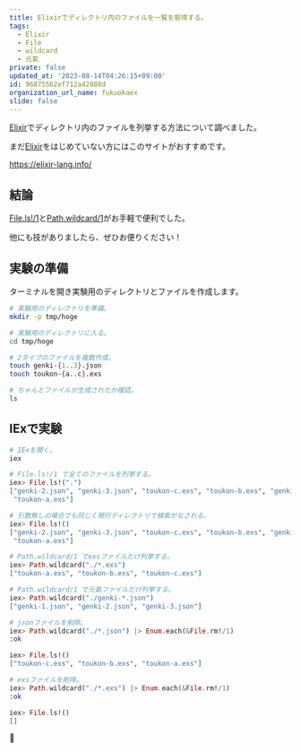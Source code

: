 ```yaml
---
title: Elixirでディレクトリ内のファイルを一覧を取得する。
tags:
  - Elixir
  - File
  - wildcard
  - 元氣
private: false
updated_at: '2023-08-14T04:26:15+09:00'
id: 968755b2ef712a42888d
organization_url_name: fukuokaex
slide: false
---
```


[Elixir]でディレクトリ内のファイルを列挙する方法について調べました。

まだ[Elixir]をはじめていない方にはこのサイトがおすすめです。

https://elixir-lang.info/

## 結論

[File.ls!/1]と[Path.wildcard/1]がお手軽で便利でした。

他にも技がありましたら、ぜひお便りください！

[Elixir]: https://elixir-lang.org/
[File.ls!/1]: https://hexdocs.pm/elixir/File.html#ls!/1
[Path.wildcard/1]: https://hexdocs.pm/elixir/Path.html#wildcard/1

## 実験の準備

ターミナルを開き実験用のディレクトリとファイルを作成します。

```bash
# 実験用のディレクトリを準備。
mkdir -p tmp/hoge

# 実験用のディレクトリに入る。
cd tmp/hoge

# 2タイプのファイルを複数作成。
touch genki-{1..3}.json
touch toukon-{a..c}.exs

# ちゃんとファイルが生成されたか確認。
ls
```

## IExで実験

```elixir
# IExを開く。
iex

# File.ls!/1 で全てのファイルを列挙する。
iex> File.ls!(".")
["genki-2.json", "genki-3.json", "toukon-c.exs", "toukon-b.exs", "genki-1.json",
 "toukon-a.exs"]

# 引数無しの場合でも同じく現行ディレクトリで検索がなされる。
iex> File.ls!()
["genki-2.json", "genki-3.json", "toukon-c.exs", "toukon-b.exs", "genki-1.json",
 "toukon-a.exs"]

# Path.wildcard/1 でexsファイルだけ列挙する。
iex> Path.wildcard("./*.exs")
["toukon-a.exs", "toukon-b.exs", "toukon-c.exs"]

# Path.wildcard/1 で元氣ファイルだけ列挙する。
iex> Path.wildcard("./genki-*.json")
["genki-1.json", "genki-2.json", "genki-3.json"]

# jsonファイルを削除。
iex> Path.wildcard("./*.json") |> Enum.each(&File.rm!/1)
:ok

iex> File.ls!()
["toukon-c.exs", "toukon-b.exs", "toukon-a.exs"]

# exsファイルを削除。
iex> Path.wildcard("./*.exs") |> Enum.each(&File.rm!/1)
:ok

iex> File.ls!()
[]
```

:tada:
